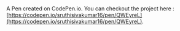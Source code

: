 # 

A Pen created on CodePen.io. 
You can checkout the project here : [https://codepen.io/sruthisivakumar16/pen/QWEyreL](https://codepen.io/sruthisivakumar16/pen/QWEyreL).


